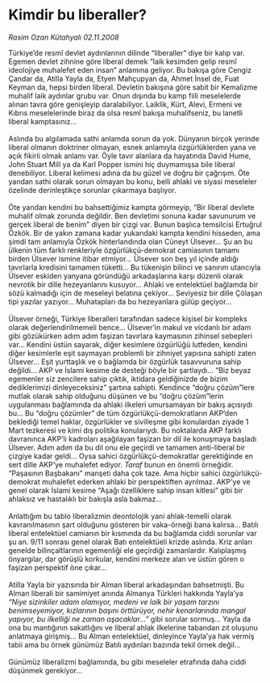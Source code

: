 # Kimdir bu liberaller?

*Rasim Ozan Kütahyalı 02.11.2008*

<div class="taraf_structure_2col_1zq">
<div class="margen_n">



 <p>Türkiye’de resmî devlet aydınlarının dilinde “liberaller” diye bir kalıp var. Egemen devlet zihnine göre liberal demek “laik kesimden gelip resmî ideolojiye muhalefet eden insan” anlamına geliyor. Bu bakışa göre Cengiz Çandar da, Atilla Yayla da, Etyen Mahçupyan da, Ahmet İnsel de, Fuat Keyman da, hepsi birden liberal. Devletin bakışına göre sabit bir Kemalizme muhalif laik aydınlar grubu var. Onun dışında bu kamp fiili meselelerde alınan tavra göre genişleyip daralabiliyor. Laiklik, Kürt, Alevi, Ermeni ve Kıbrıs meselelerinde biraz da olsa resmî bakışa muhalifseniz, bu lanetli liberal kamptasınız... <br/><br/>Aslında bu algılamada sathi anlamda sorun da yok. Dünyanın birçok yerinde liberal olmanın doktriner olmayan, esnek anlamıyla özgürlüklerden yana ve açık fikirli olmak anlamı var. Öyle tavır alanlara da hayatında David Hume, John Stuart Mill ya da Karl Popper ismini hiç duymamışsa bile liberal denebiliyor. Liberal kelimesi adına da bu güzel ve doğru bir çağrışım. Öte yandan sathi olarak sorun olmayan bu konu, belli ahlaki ve siyasi meseleler özelinde derinleştikçe sorunlar çıkarmaya başlıyor. <br/><br/>Öte yandan kendini bu bahsettiğimiz kampta görmeyip, “Bir liberal devlete muhalif olmak zorunda değildir. Ben devletimi sonuna kadar savunurum ve gerçek liberal de benim” diyen bir çizgi var. Bunun başlıca temsilcisi Ertuğrul Özkök. Bir de yakın zamana kadar yukarıdaki kampta kendini hisseden, ama şimdi tam anlamıyla Özkök hinterlandında olan Cüneyt Ülsever... Şu an bu ülkenin tüm farklı renkleriyle özgürlükçü-demokrat camiasının tamamı birden Ülsever ismine itibar etmiyor... Ülsever son beş yıl içinde aldığı tavırlarla kredisini tamamen tüketti... Bu tükenişin bilinci ve sanırım utancıyla Ülsever eskiden yanyana göründüğü arkadaşlarına karşı düzenli olarak nevrotik bir dille hezeyanlarını kusuyor... Ahlaki ve entelektüel bağlamda bir sözü kalmadığı için de meseleyi belatına çekiyor... Seviyesiz bir dille Çölaşan tipi yazılar yazıyor... Muhatapları da bu hezeyanlara gülüp geçiyor... <br/><br/>Ülsever örneği, Türkiye liberalleri tarafından sadece kişisel bir kompleks olarak değerlendirilmemeli bence... Ülsever’in makul ve vicdanlı bir adam gibi gözükürken adım adım faşizan tavırlara kaymasının zihinsel sebepleri var... Kendini üstün sayarak, diğer kesimlere özgürlüğü lutfeden, kendini diğer kesimlerle eşit saymayan problemli bir zihniyet yapısına sahipti zaten Ülsever... Eşit yurttaşlık ve o bağlamda bir özgürlük tasavvuruna sahip değildi... AKP ve İslami kesime de desteği böyle bir şartlaydı... “Biz beyaz egemenler siz zencilere sahip çıktık, iktidara geldiğinizde de bizim dediklerimizi dinleyeceksiniz” şartına sahipti. Kendince “doğru çözüm”lere mutlak olarak sahip olduğunu düşünen ve bu “doğru çözüm”lerin uygulanması bağlamında da ahlaki ilkeleri umursamayan bir bakış açısıydı bu... Bu “doğru çözümler” de tüm özgürlükçü-demokratların AKP’den beklediği temel haklar, özgürlükler ve sivilleşme gibi konulardan ziyade 1 Mart tezkeresi ve kimi dış politika konularıydı. Bu noktalarda AKP farklı davranınca AKP’li kadroları aşağılayan faşizan bir dil ile konuşmaya başladı Ülsever. Adım adım da bu dil onu ele geçirdi ve tamamen anti-liberal bir çizgiye kadar geldi... Oysa sahici özgürlükçü-demokratlar gerektiğinde en sert dille AKP’ye muhalefet ediyor.<i> Taraf</i> bunun en önemli örneğidir. “Paşasının Başbakanı” manşeti daha çok taze. Ama hiçbir sahici özgürlükçü-demokrat muhalefet ederken ahlaki bir perspektiften ayrılmaz. AKP’ye ve genel olarak İslami kesime “Aşağı özelliklere sahip insan kitlesi” gibi bir ahlaksız ve hastalıklı bir bakışla asla bakmaz... <br/><br/>Anlattığım bu tablo liberalizmin deontolojik yani ahlak-temelli olarak kavranılmasının şart olduğunu gösteren bir vaka-örneği bana kalırsa... Batılı liberal entelektüel camianın bir kısmında da bu bağlamda ciddi sorunlar var şu an. 9/11 sonrası genel olarak Batı entelektüeli krizde aslında. Kriz anları genelde bilinçaltlarının egemenliği ele geçirdiği zamanlardır. Kalıplaşmış önyargılar, dar görüşlü korkular, kendini merkeze alan ve üstün gören o faşizan perspektif öne çıkar... <br/><br/>Atilla Yayla bir yazısında bir Alman liberal arkadaşından bahsetmişti. Bu Alman liberali bir samimiyet anında Almanya Türkleri hakkında Yayla’ya <i>“Niye sizinkiler adam olamıyor, medeni ve laik bir yaşam tarzını benimseyemiyor, kızlarının başını örttürüyor, nehir kenarlarında mangal yapıyor, bu ilkelliği ne zaman aşacaklar...”</i> gibi sorular sormuş... Yayla da ona bu mantığının sakatlığını ve liberal ahlak ilkelerine tabandan zıt oluşunu anlatmaya girişmiş... Bu Alman entelektüel, dinleyince Yayla’ya hak vermiş tabii ama bu örnek günümüz Batılı aydınları bazında tekil örnek değil... <br/><br/>Günümüz liberalizmi bağlamında, bu gibi meseleler etrafında daha ciddi düşünmek gerekiyor...<b> </b></p>
<br/>
<br/>
<br/>



<br/>


<div id="taraf_not">
</div>

</div>


</div>
